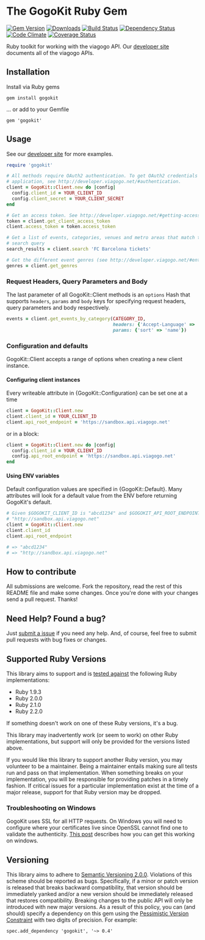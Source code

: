 # The GogoKit Ruby Gem

[![Gem Version](https://badge.fury.io/rb/gogokit.svg)][gem]
[![Downloads](https://img.shields.io/gem/dt/gogokit.svg)][gem]
[![Build Status](https://travis-ci.org/viagogo/gogokit.rb.svg?branch=master)][travis]
[![Dependency Status](https://gemnasium.com/viagogo/gogokit.rb.svg)][gemnasium]
[![Code Climate](https://codeclimate.com/github/viagogo/gogokit.rb/badges/gpa.svg)][codeclimate]
[![Coverage Status](https://coveralls.io/repos/viagogo/gogokit.rb/badge.svg)][coverage]

[gem]: https://rubygems.org/gems/gogokit
[travis]: https://travis-ci.org/viagogo/gogokit.rb
[gemnasium]: https://gemnasium.com/viagogo/gogokit.rb
[codeclimate]: https://codeclimate.com/github/viagogo/gogokit.rb
[coverage]: https://coveralls.io/r/viagogo/gogokit.rb
[apidocs]: http://developer.viagogo.net
[semver]: http://semver.org/
[pvc]: http://guides.rubygems.org/patterns/#pessimistic-version-constraint
[troubleshootwindows]: https://github.com/jnunemaker/httparty/wiki/Troubleshooting-on-Windows
[submitanissue]: https://github.com/viagogo/gogokit.rb/issues
[apidocsgettingstarted]: http://developer.viagogo.net/#getting-started


Ruby toolkit for working with the viagogo API. Our [developer site][apidocs]
documents all of the viagogo APIs.


## Installation

Install via Ruby gems

    gem install gogokit

... or add to your Gemfile

    gem 'gogokit'


## Usage

See our [developer site][apidocsgettingstarted] for more examples.

```ruby
require 'gogokit'

# All methods require OAuth2 authentication. To get OAuth2 credentials for your
# application, see http://developer.viagogo.net/#authentication.
client = GogoKit::Client.new do |config|
  config.client_id = YOUR_CLIENT_ID
  config.client_secret = YOUR_CLIENT_SECRET
end

# Get an access token. See http://developer.viagogo.net/#getting-access-tokens
token = client.get_client_access_token
client.access_token = token.access_token

# Get a list of events, categories, venues and metro areas that match the given
# search query
search_results = client.search 'FC Barcelona tickets'

# Get the different event genres (see http://developer.viagogo.net/#entities)
genres = client.get_genres
```

### Request Headers, Query Parameters and Body

The last parameter of all GogoKit::Client methods is an `options` Hash that
supports `headers`, `params` and `body` keys for specifying request headers,
query parameters and body respectively.

```ruby
events = client.get_events_by_category(CATEGORY_ID,
                                       headers: {'Accept-Language' => 'JA'},
                                       params: {'sort' => 'name'})
```

### Configuration and defaults

GogoKit::Client accepts a range of options when creating a new client instance.

#### Configuring client instances

Every writeable attribute in {GogoKit::Configuration} can be set one at a time

```ruby
client = GogoKit::Client.new
client.client_id = YOUR_CLIENT_ID
client.api_root_endpoint = 'https://sandbox.api.viagogo.net'
```

or in a block:

```ruby
client = GogoKit::Client.new do |config|
  config.client_id = YOUR_CLIENT_ID
  config.api_root_endpoint = 'https://sandbox.api.viagogo.net'
end
```

#### Using ENV variables

Default configuration values are specified in {GogoKit::Default}. Many
attributes will look for a default value from the ENV before returning GogoKit's
default.

```ruby
# Given $GOGOKIT_CLIENT_ID is "abcd1234" and $GOGOKIT_API_ROOT_ENDPOINT is
# "http://sandbox.api.viagogo.net"
client = GogoKit::Client.new
client.client_id
client.api_root_endpoint

# => "abcd1234"
# => "http://sandbox.api.viagogo.net"
```

## How to contribute

All submissions are welcome. Fork the repository, read the rest of this README
file and make some changes. Once you're done with your changes send a pull
request. Thanks!


## Need Help? Found a bug?

Just [submit a issue][submitanissue] if you need any help. And, of course, feel
free to submit pull requests with bug fixes or changes.


## Supported Ruby Versions

This library aims to support and is [tested against][travis] the following Ruby
implementations:

* Ruby 1.9.3
* Ruby 2.0.0
* Ruby 2.1.0
* Ruby 2.2.0

If something doesn't work on one of these Ruby versions, it's a bug.

This library may inadvertently work (or seem to work) on other Ruby
implementations, but support will only be provided for the versions listed
above.

If you would like this library to support another Ruby version, you may
volunteer to be a maintainer. Being a maintainer entails making sure all tests
run and pass on that implementation. When something breaks on your
implementation, you will be responsible for providing patches in a timely
fashion. If critical issues for a particular implementation exist at the time
of a major release, support for that Ruby version may be dropped.


### Troubleshooting on Windows

GogoKit uses SSL for all HTTP requests. On Windows you will need to configure
where your certificates live since OpenSSL cannot find one to validate
the authenticity. [This post][troubleshootwindows] describes how you can get
this working on windows.


## Versioning

This library aims to adhere to [Semantic Versioning 2.0.0][semver]. Violations
of this scheme should be reported as bugs. Specifically, if a minor or patch
version is released that breaks backward compatibility, that version should be
immediately yanked and/or a new version should be immediately released that
restores compatibility. Breaking changes to the public API will only be
introduced with new major versions. As a result of this policy, you can (and
should) specify a dependency on this gem using the [Pessimistic Version
Constraint][pvc] with two digits of precision. For example:

    spec.add_dependency 'gogokit', '~> 0.4'
